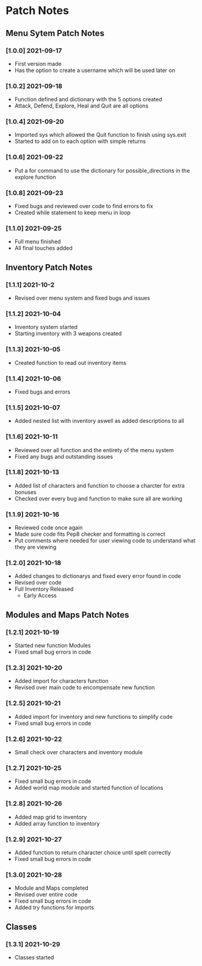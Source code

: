 # Patch Notes

## Menu Sytem Patch Notes

### [1.0.0] 2021-09-17
- First version made
- Has the option to create a username which will be used later on

### [1.0.2] 2021-09-18
- Function defined and dictionary with the 5 options created
- Attack, Defend, Explore, Heal and Quit are all options

### [1.0.4] 2021-09-20
- Imported sys which allowed the Quit function to finish using sys.exit
- Started to add on to each option with simple returns

### [1.0.6] 2021-09-22
- Put a for command to use the dictionary for possible_directions in the explore function

### [1.0.8] 2021-09-23
- Fixed bugs and reviewed over code to find errors to fix
- Created while statement to keep menu in loop

### [1.1.0] 2021-09-25
- Full menu finished
- All final touches added


## Inventory Patch Notes

### [1.1.1] 2021-10-2
- Revised over menu system and fixed bugs and issues

### [1.1.2] 2021-10-04
- Inventory system started
- Starting inventory with 3 weapons created

### [1.1.3] 2021-10-05
- Created function to read out inventory items

### [1.1.4] 2021-10-06
- Fixed bugs and errors

### [1.1.5] 2021-10-07
- Added nested list with inventory aswell as added descriptions to all

### [1.1.6] 2021-10-11
- Reviewed over all function and the entirety of the menu system
- Fixed any bugs and outstanding issues

### [1.1.8] 2021-10-13
- Added list of characters and function to choose a charcter for extra bonuses
- Checked over every bug and function to make sure all are working

### [1.1.9] 2021-10-16
- Reviewed code once again
- Made sure code fits Pep8 checker and formatting is correct
- Put comments where needed for user viewing code to understand what they are viewing

### [1.2.0] 2021-10-18
- Added changes to dictionarys and fixed every error found in code
- Revised over code
- Full Inventory Released
    - Early Access


## Modules and Maps Patch Notes

### [1.2.1] 2021-10-19
- Started new function Modules
- Fixed small bug errors in code

### [1.2.3] 2021-10-20
- Added import for characters function
- Revised over main code to encompensate new function

### [1.2.5] 2021-10-21
- Added import for inventory and new functions to simplify code
- Fixed small bug errors in code

### [1.2.6] 2021-10-22
- Small check over characters and inventory module

### [1.2.7] 2021-10-25
- Fixed small bug errors in code
- Added world map module and started function of locations

### [1.2.8] 2021-10-26
- Added map grid to inventory
- Added array function to inventory

### [1.2.9] 2021-10-27
- Added function to return character choice until spelt correctly
- Fixed small bug errors in code

### [1.3.0] 2021-10-28
- Module and Maps completed
- Revised over entire code
- Fixed small bug errors in code
- Added try functions for imports

## Classes

### [1.3.1] 2021-10-29
- Classes started